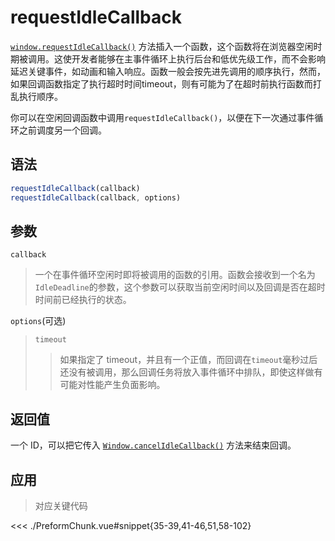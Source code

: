 # requestIdleCallback

[`window.requestIdleCallback()`](https://developer.mozilla.org/zh-CN/docs/Web/API/Window/requestIdleCallback) 方法插入一个函数，这个函数将在浏览器空闲时期被调用。这使开发者能够在主事件循环上执行后台和低优先级工作，而不会影响延迟关键事件，如动画和输入响应。函数一般会按先进先调用的顺序执行，然而，如果回调函数指定了执行超时时间timeout，则有可能为了在超时前执行函数而打乱执行顺序。

你可以在空闲回调函数中调用`requestIdleCallback()`，以便在下一次通过事件循环之前调度另一个回调。

## 语法

```js
requestIdleCallback(callback)
requestIdleCallback(callback, options)
```

## 参数

`callback`
> 一个在事件循环空闲时即将被调用的函数的引用。函数会接收到一个名为`IdleDeadline`的参数，这个参数可以获取当前空闲时间以及回调是否在超时时间前已经执行的状态。

`options`(可选)
> `timeout`
>> 如果指定了 timeout，并且有一个正值，而回调在`timeout`毫秒过后还没有被调用，那么回调任务将放入事件循环中排队，即使这样做有可能对性能产生负面影响。



## 返回值

一个 ID，可以把它传入 [`Window.cancelIdleCallback()`](https://developer.mozilla.org/zh-CN/docs/Web/API/Window/cancelIdleCallback) 方法来结束回调。

## 应用

<script setup>
import PreformChunk from './PreformChunk.vue'
</script>

<PreformChunk />

> 对应关键代码

<<< ./PreformChunk.vue#snippet{35-39,41-46,51,58-102}
